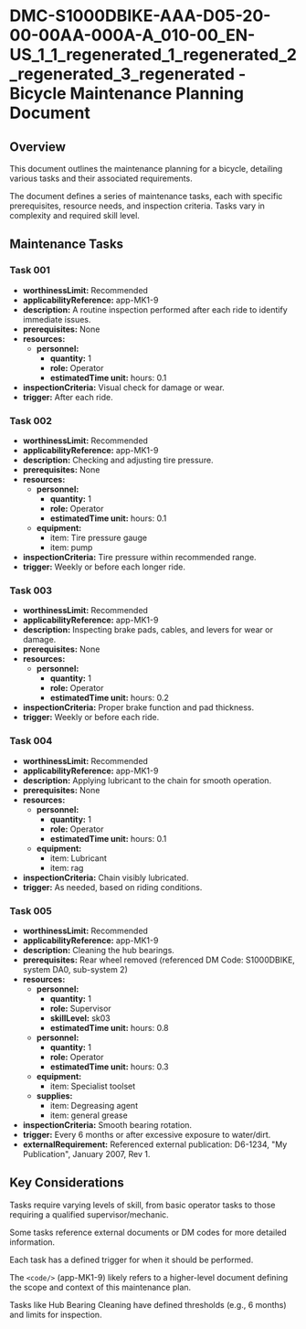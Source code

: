 # DMC-S1000DBIKE-AAA-D05-20-00-00AA-000A-A_010-00_EN-US_1_1_regenerated_1_regenerated_2_regenerated_3_regenerated - Bicycle Maintenance Planning Document

## Overview

This document outlines the maintenance planning for a bicycle, detailing various tasks and their associated requirements.

The document defines a series of maintenance tasks, each with specific prerequisites, resource needs, and inspection criteria.  Tasks vary in complexity and required skill level.

## Maintenance Tasks

### Task 001

*   **worthinessLimit:** Recommended
*   **applicabilityReference:** app-MK1-9
*   **description:** A routine inspection performed after each ride to identify immediate issues.
*   **prerequisites:** None
*   **resources:**
    *   **personnel:**
        *   **quantity:** 1
        *   **role:** Operator
        *   **estimatedTime unit:** hours: 0.1
*   **inspectionCriteria:** Visual check for damage or wear.
*   **trigger:** After each ride.

### Task 002

*   **worthinessLimit:** Recommended
*   **applicabilityReference:** app-MK1-9
*   **description:** Checking and adjusting tire pressure.
*   **prerequisites:** None
*   **resources:**
    *   **personnel:**
        *   **quantity:** 1
        *   **role:** Operator
        *   **estimatedTime unit:** hours: 0.1
    *   **equipment:**
        *   item: Tire pressure gauge
        *   item: pump
*   **inspectionCriteria:** Tire pressure within recommended range.
*   **trigger:** Weekly or before each longer ride.

### Task 003

*   **worthinessLimit:** Recommended
*   **applicabilityReference:** app-MK1-9
*   **description:** Inspecting brake pads, cables, and levers for wear or damage.
*   **prerequisites:** None
*   **resources:**
    *   **personnel:**
        *   **quantity:** 1
        *   **role:** Operator
        *   **estimatedTime unit:** hours: 0.2
*   **inspectionCriteria:** Proper brake function and pad thickness.
*   **trigger:** Weekly or before each ride.

### Task 004

*   **worthinessLimit:** Recommended
*   **applicabilityReference:** app-MK1-9
*   **description:** Applying lubricant to the chain for smooth operation.
*   **prerequisites:** None
*   **resources:**
    *   **personnel:**
        *   **quantity:** 1
        *   **role:** Operator
        *   **estimatedTime unit:** hours: 0.1
    *   **equipment:**
        *   item: Lubricant
        *   item: rag
*   **inspectionCriteria:** Chain visibly lubricated.
*   **trigger:** As needed, based on riding conditions.

### Task 005

*   **worthinessLimit:** Recommended
*   **applicabilityReference:** app-MK1-9
*   **description:** Cleaning the hub bearings.
*   **prerequisites:** Rear wheel removed (referenced DM Code: S1000DBIKE, system DA0, sub-system 2)
*   **resources:**
    *   **personnel:**
        *   **quantity:** 1
        *   **role:** Supervisor
        *   **skillLevel:** sk03
        *   **estimatedTime unit:** hours: 0.8
    *   **personnel:**
        *   **quantity:** 1
        *   **role:** Operator
        *   **estimatedTime unit:** hours: 0.3
    *   **equipment:**
        *   item: Specialist toolset
    *   **supplies:**
        *   item: Degreasing agent
        *   item: general grease
*   **inspectionCriteria:** Smooth bearing rotation.
*   **trigger:** Every 6 months or after excessive exposure to water/dirt.
*   **externalRequirement:** Referenced external publication: D6-1234, "My Publication", January 2007, Rev 1.

## Key Considerations

Tasks require varying levels of skill, from basic operator tasks to those requiring a qualified supervisor/mechanic.

Some tasks reference external documents or DM codes for more detailed information.

Each task has a defined trigger for when it should be performed.

The `<code/>` (app-MK1-9) likely refers to a higher-level document defining the scope and context of this maintenance plan.

Tasks like Hub Bearing Cleaning have defined thresholds (e.g., 6 months) and limits for inspection.